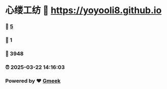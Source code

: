 # 心缕工纺 :link: https://yoyooli8.github.io 
### :page_facing_up: [5](https://yoyooli8.github.io/tag.html) 
### :speech_balloon: 1 
### :hibiscus: 3948 
### :alarm_clock: 2025-03-22 14:16:03 
### Powered by :heart: [Gmeek](https://github.com/Meekdai/Gmeek)
